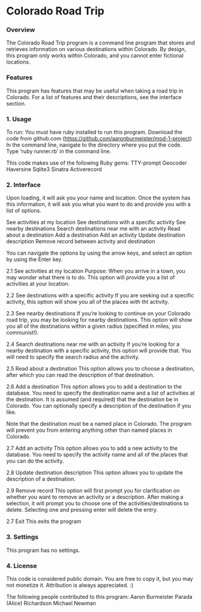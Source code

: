 # Colorado Road Trip

### Overview
The Colorado Road Trip program is a command line program that stores and retrieves information on various destinations within Colorado. By design, this program only works within Colorado, and you cannot enter fictional locations.

### Features
This program has features that may be useful when taking a road trip in Colorado. For a list of features and their descriptions, see the interface section.

### 1. Usage
To run:
You must have ruby installed to run this program.
Download the code from github.com (https://github.com/aaronburmeister/mod-1-project) 
In the command line, navigate to the directory where you put the code.
Type ‘ruby runner.rb’ in the command line.

This code makes use of the following Ruby gems:
TTY-prompt
Geocoder
Haversine
Sqlite3
Sinatra
Activerecord


### 2. Interface
Upon loading, it will ask you your name and location. Once the system has this information, it will ask you what you want to do and provide you with a list of options. 

See activities at my location
See destinations with a specific activity
See nearby destinations
Search destinations near me with an activity
Read about a destination
Add a destination
Add an activity
Update destination description 
Remove record between activity and destination

You can navigate the options by using the arrow keys, and select an option by using the Enter key.

2.1 See activities at my location
Purpose: When you arrive in a town, you may wonder what there is to do. This option will provide you a list of activities at your location.

2.2 See destinations with a specific activity
If you are seeking out a specific activity, this option will show you all of the places with tht activity.

2.3 See nearby destinations
If you’re looking to continue on your Colorado road trip, you may be looking for nearby destinations. This option will show you all of the destinations within a given radius (specified in miles, you communist!).

2.4 Search destinations near me with an activity
If you’re looking for a nearby destination with a specific activity, this option will provide that. You will need to specify the search radius and the activity.

2.5 Read about a destination
This option allows you to choose a destination, after which you can read the description of that destination.

2.6 Add a destination
This option allows you to add a destination to the database. You need to specify the destination name and a list of activities at the destination. It is assumed (and required) that the destination be in Colorado. You can optionally specify a description of the destination if you like.

Note that the destination must be a named place in Colorado. The program will prevent you from entering anything other than named places in Colorado.

2.7 Add an activity
This option allows you to add a new activity to the database. You need to specify the activity name and all of the places that you can do the activity.

2.8 Update destination description
This option allows you to update the description of a destination.

2.9 Remove record
This option will first prompt you for clarification on whether you want to remove an activity or a description. After making a selection, it will prompt you to choose one of the activities/destinations to delete. Selecting one and pressing enter will delete the entry.


2.7 Exit
This exits the program

### 3. Settings
This program has no settings.

### 4. License
This code is considered public domain. You are free to copy it, but you may not monetize it. Attribution is always appreciated. :)

The following people contributed to this program:
Aaron Burmeister
Parada (Alice) Richardson
Michael Newman
